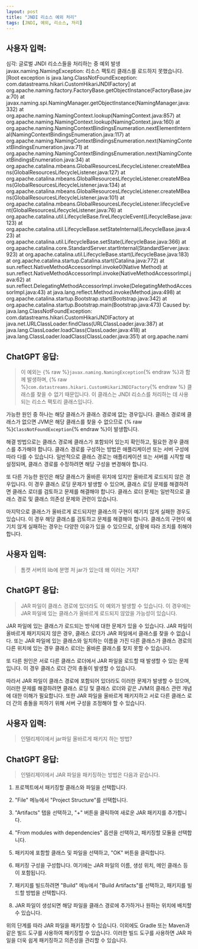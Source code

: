 ```yaml
---
layout: post
title: "JNDI 리소스 예외 처리"
tags: [JNDI, 예외, 리소스, 처리]
---
```


## 사용자 입력:
> 
심각: 글로벌 JNDI 리소스들을 처리하는 중 예외 발생
javax.naming.NamingException: 리소스 팩토리 클래스를 로드하지 못했습니다. [Root exception is java.lang.ClassNotFoundException: com.datastreams.hikari.CustomHikariJNDIFactory]
        at org.apache.naming.factory.FactoryBase.getObjectInstance(FactoryBase.java:70)
        at javax.naming.spi.NamingManager.getObjectInstance(NamingManager.java:332)
        at org.apache.naming.NamingContext.lookup(NamingContext.java:857)
        at org.apache.naming.NamingContext.lookup(NamingContext.java:160)
        at org.apache.naming.NamingContextBindingsEnumeration.nextElementInternal(NamingContextBindingsEnumeration.java:117)
        at org.apache.naming.NamingContextBindingsEnumeration.next(NamingContextBindingsEnumeration.java:71)
        at org.apache.naming.NamingContextBindingsEnumeration.next(NamingContextBindingsEnumeration.java:34)
        at org.apache.catalina.mbeans.GlobalResourcesLifecycleListener.createMBeans(GlobalResourcesLifecycleListener.java:127)
        at org.apache.catalina.mbeans.GlobalResourcesLifecycleListener.createMBeans(GlobalResourcesLifecycleListener.java:134)
        at org.apache.catalina.mbeans.GlobalResourcesLifecycleListener.createMBeans(GlobalResourcesLifecycleListener.java:101)
        at org.apache.catalina.mbeans.GlobalResourcesLifecycleListener.lifecycleEvent(GlobalResourcesLifecycleListener.java:76)
        at org.apache.catalina.util.LifecycleBase.fireLifecycleEvent(LifecycleBase.java:123)
        at org.apache.catalina.util.LifecycleBase.setStateInternal(LifecycleBase.java:423)
        at org.apache.catalina.util.LifecycleBase.setState(LifecycleBase.java:366)
        at org.apache.catalina.core.StandardServer.startInternal(StandardServer.java:923)
        at org.apache.catalina.util.LifecycleBase.start(LifecycleBase.java:183)
        at org.apache.catalina.startup.Catalina.start(Catalina.java:772)
        at sun.reflect.NativeMethodAccessorImpl.invoke0(Native Method)
        at sun.reflect.NativeMethodAccessorImpl.invoke(NativeMethodAccessorImpl.java:62)
        at sun.reflect.DelegatingMethodAccessorImpl.invoke(DelegatingMethodAccessorImpl.java:43)
        at java.lang.reflect.Method.invoke(Method.java:498)
        at org.apache.catalina.startup.Bootstrap.start(Bootstrap.java:342)
        at org.apache.catalina.startup.Bootstrap.main(Bootstrap.java:473)
Caused by: java.lang.ClassNotFoundException: com.datastreams.hikari.CustomHikariJNDIFactory
        at java.net.URLClassLoader.findClass(URLClassLoader.java:387)
        at java.lang.ClassLoader.loadClass(ClassLoader.java:418)
        at java.lang.ClassLoader.loadClass(ClassLoader.java:351)
        at org.apache.nami

## ChatGPT 응답:
> 이 예외는 {% raw %}`javax.naming.NamingException`{% endraw %}과 함께 발생하며, {% raw %}`com.datastreams.hikari.CustomHikariJNDIFactory`{% endraw %} 클래스를 찾을 수 없기 때문입니다. 이 클래스는 JNDI 리소스를 처리하는 데 사용되는 리소스 팩토리 클래스입니다.

가능한 원인 중 하나는 해당 클래스가 클래스 경로에 없는 경우입니다. 클래스 경로에 클래스가 없으면 JVM은 해당 클래스를 찾을 수 없으므로 {% raw %}`ClassNotFoundException`{% endraw %}이 발생합니다.

해결 방법으로는 클래스 경로에 클래스가 포함되어 있는지 확인하고, 필요한 경우 클래스를 추가해야 합니다. 클래스 경로를 구성하는 방법은 애플리케이션 또는 서버 구성에 따라 다를 수 있습니다. 일반적으로 클래스 경로는 애플리케이션 또는 서버를 시작할 때 설정되며, 클래스 경로를 수정하려면 해당 구성을 변경해야 합니다.

또 다른 가능한 원인은 해당 클래스가 올바른 위치에 있지만 올바르게 로드되지 않은 경우입니다. 이 경우 클래스 로딩 문제가 발생할 수 있으며, 클래스 로딩 문제를 해결하려면 클래스 로더를 검토하고 문제를 해결해야 합니다. 클래스 로더 문제는 일반적으로 클래스 경로 및 클래스 의존성 문제와 관련이 있습니다.

마지막으로 클래스가 올바르게 로드되지만 클래스의 구현이 예기치 않게 실패한 경우도 있습니다. 이 경우 해당 클래스를 검토하고 문제를 해결해야 합니다. 클래스의 구현이 예기치 않게 실패하는 경우는 다양한 이유가 있을 수 있으므로, 상황에 따라 조치를 취해야 합니다.

## 사용자 입력:
> 톰캣 서버의 lib에 분명 저 jar가 있는데 왜 이러는 거지?

## ChatGPT 응답:
> JAR 파일이 클래스 경로에 있더라도 이 예외가 발생할 수 있습니다. 이 경우에는 JAR 파일에 있는 클래스가 올바르게 로드되지 않았을 가능성이 있습니다. 

JAR 파일에 있는 클래스가 로드되는 방식에 대한 문제가 있을 수 있습니다. JAR 파일이 올바르게 패키지되지 않은 경우, 클래스 로더가 JAR 파일에서 클래스를 찾을 수 없습니다. 또는 JAR 파일에 있는 클래스와 일치하는 이름을 가진 다른 클래스가 클래스 경로의 다른 위치에 있는 경우 클래스 로더는 올바른 클래스를 찾지 못할 수 있습니다.

또 다른 원인은 서로 다른 클래스 로더에서 JAR 파일을 로드할 때 발생할 수 있는 문제입니다. 이 경우 클래스 로더 간의 충돌이 발생할 수 있습니다. 

따라서 JAR 파일이 클래스 경로에 포함되어 있더라도 이러한 문제가 발생할 수 있으며, 이러한 문제를 해결하려면 클래스 로딩 및 클래스 로더와 같은 JVM의 클래스 관련 개념에 대한 이해가 필요합니다. 또한 JAR 파일을 올바르게 패키지하고 서로 다른 클래스 로더 간의 충돌을 피하기 위해 서버 구성을 조정해야 할 수 있습니다.

## 사용자 입력:
> 인텔리제이에서 jar파일 올바르게 패키지 하는 방법?

## ChatGPT 응답:
> 인텔리제이에서 JAR 파일을 패키징하는 방법은 다음과 같습니다.

1. 프로젝트에서 패키징할 클래스와 파일을 선택합니다.

2. "File" 메뉴에서 "Project Structure"를 선택합니다.

3. "Artifacts" 탭을 선택하고, "+" 버튼을 클릭하여 새로운 JAR 패키지를 추가합니다.

4. "From modules with dependencies" 옵션을 선택하고, 패키징할 모듈을 선택합니다.

5. 패키지에 포함할 클래스 및 파일을 선택하고, "OK" 버튼을 클릭합니다.

6. 패키징 구성을 구성합니다. 여기에는 JAR 파일의 이름, 생성 위치, 메인 클래스 등이 포함됩니다.

7. 패키지를 빌드하려면 "Build" 메뉴에서 "Build Artifacts"를 선택하고, 패키지를 빌드할 방법을 선택합니다.

8. JAR 파일이 생성되면 해당 파일을 클래스 경로에 추가하거나 원하는 위치에 배치할 수 있습니다.

위의 단계를 따라 JAR 파일을 패키징할 수 있습니다. 이외에도 Gradle 또는 Maven과 같은 빌드 도구를 사용하여 패키징할 수 있습니다. 이러한 빌드 도구를 사용하면 JAR 파일을 더욱 쉽게 패키징하고 의존성을 관리할 수 있습니다.

